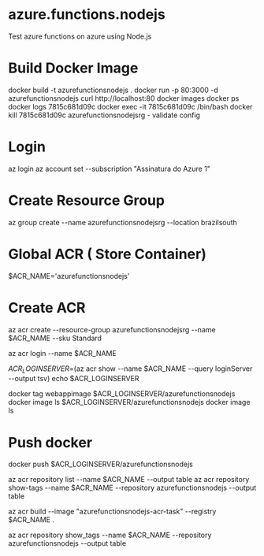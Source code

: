 # azure.functions.nodejs
Test azure functions on azure using Node.js

# Build Docker Image
docker build -t azurefunctionsnodejs .
docker run -p 80:3000 -d azurefunctionsnodejs
curl http://localhost:80
docker images
docker ps
docker logs 7815c681d09c
docker exec -it 7815c681d09c /bin/bash
docker kill 7815c681d09c
azurefunctionsnodejsrg - validate config

# Login
az login 
az account set --subscription "Assinatura do Azure 1"

# Create Resource Group
az group create --name azurefunctionsnodejsrg --location brazilsouth


# Global ACR  ( Store Container)
$ACR_NAME='azurefunctionsnodejs'  

# Create ACR

az acr create --resource-group azurefunctionsnodejsrg --name $ACR_NAME --sku Standard

az acr login --name  $ACR_NAME

$ACR_LOGINSERVER=$(az acr show --name $ACR_NAME --query loginServer --output tsv)
echo $ACR_LOGINSERVER

docker tag webappimage $ACR_LOGINSERVER/azurefunctionsnodejs
docker image ls $ACR_LOGINSERVER/azurefunctionsnodejs
docker image ls

# Push docker
docker push $ACR_LOGINSERVER/azurefunctionsnodejs

az acr repository list --name $ACR_NAME --output table
az acr repository show-tags --name $ACR_NAME --repository azurefunctionsnodejs --output table

az acr build --image "azurefunctionsnodejs-acr-task" --registry $ACR_NAME .

az acr repository show_tags --name $ACR_NAME --repository azurefunctionsnodejs --output table